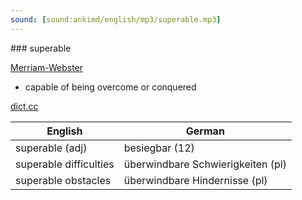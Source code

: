 ```yaml
---
sound: [sound:ankimd/english/mp3/superable.mp3]
---
```


\### superable

[Merriam-Webster](https://www.merriam-webster.com/dictionary/superable)

- capable of being overcome or conquered

[dict.cc](https://www.dict.cc/superable)

| English        | German       |
| -------------- | ------------ |
| superable (adj) | besiegbar (12) |
| superable difficulties | überwindbare Schwierigkeiten (pl) |
| superable obstacles | überwindbare Hindernisse (pl) |
